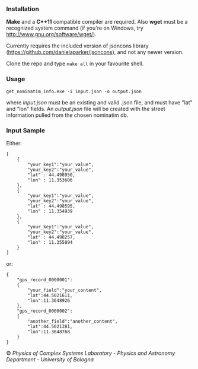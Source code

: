 ### Installation
**Make** and a **C++11** compatible compiler are required. Also **wget** must be a recognized system command (if you're on Windows, try http://www.gnu.org/software/wget/).

Currently requires the included version of jsoncons library (https://github.com/danielaparker/jsoncons), and not any newer version.

Clone the repo and type ``make all`` in your favourite shell.

### Usage
```
get_nominatim_info.exe -i input.json -o output.json
```
where *input.json* must be an existing and valid .json file, and must have "lat" and "lon" fields. An *output.json* file will be created with the street information pulled from the chosen nominatim db.

### Input Sample

Either:

```
[
    {
        "your_key1":"your_value",
        "your_key2":"your_value",
        "lat" : 44.498950,
        "lon" : 11.353606
    },
    {
        "your_key1":"your_value",
        "your_key2":"your_value",
        "lat" : 44.498595,
        "lon" : 11.354939
    },
    {
        "your_key1":"your_value",
        "your_key2":"your_value",
        "lat" : 44.498257,
        "lon" : 11.355894
    }
]
```

or:

```
{
    "gps_record_0000001":
    {
        "your_field":"your_content",
        "lat":44.5021611,
        "lon":11.3648926
    },
    "gps_record_0000002":
    {
        "another_field":"another_content",
        "lat":44.5021381,
        "lon":11.3648768
    }
}
```


&copy; _Physics of Complex Systems Laboratory - Physics and Astronomy Department - University of Bologna_
